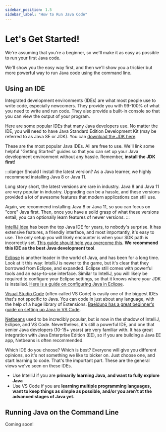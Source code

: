 ```yaml
---
sidebar_position: 1.5
sidebar_label: "How to Run Java Code"
---
```


# Let's Get Started!

We're assuming that you're a beginner, so we'll make it as easy as possible to run your first Java code.

We'll show you the easy way first, and then we'll show you a trickier but more powerful way to run Java code using the command line.

## Using an IDE

Integrated development environments (IDEs) are what most people use to write code, especially newcomers. They provide you with 99-100% of what you need to write and run code. They also provide a built-in console so that you can view the output of your program.

Here are some popular IDEs that many Java developers use. No matter the IDE, you will need to have Java Standard Edition Development Kit (may be referred to as Java SE or JDK). You can [download the JDK here](https://www.oracle.com/java/technologies/downloads/).

These are the most popular Java IDEs. All are free to use. We'll link some helpful "Getting Started" guides so that you can set up your Java development environment without any hassle. Remember, **install the JDK first**!

:::danger Should I install the latest version?
As a Java learner, we highly recommend installing Java 8 or Java 11.

Long story short, the latest versions are rare in industry. Java 8 and Java 11 are very popular in industry. Upgrading can be a hassle, and these versions provided a lot of awesome features that modern applications can still use.

Again, we recommend installing Java 8 or Java 11, so you can focus on "core" Java first. Then, once you have a solid grasp of what these versions entail, you can optionally learn features of newer versions.
:::

[IntelliJ Idea](https://www.jetbrains.com/idea/) has been the top Java IDE for years, to nobody's surprise. It has extensive features, a friendly interface, and most importantly, it's easy to use. The only setup you will likely encounter is when your SDK path is incorrectly set. [This guide should help you overcome this](https://www.jetbrains.com/idea/). **We recommend this IDE as the best Java development tool**.

[Eclipse](https://www.eclipse.org/downloads/) is another leader in the world of Java, and has been for a long time. Look at it this way: IntelliJ is newer to the game, but it's clear that they borrowed from Eclipse, and expanded. Eclipse still comes with powerful tools and an easy-to-use interface. Similar to IntelliJ, you will likely be required to configure your Eclipse settings, so that it knows where your JDK is installed. [Here is a guide on configuring Java in Eclipse](https://www.dummies.com/programming/java/how-to-configure-java-in-eclipse/).

[Visual Studio Code](https://code.visualstudio.com/download) (often called VS Code) is easily one of the biggest IDEs that's not specific to Java. You can code in just about any language, with the help of a huge library of Extensions. [Baeldung has a great beginner's guide on setting up Java in VS Code](https://www.baeldung.com/java-visual-studio-code).

[Netbeans](https://netbeans.apache.org/download/index.html) used to be incredibly popular, but is now in the shadow of IntelliJ, Eclipse, and VS Code. Nevertheless, it's still a powerful IDE, and one that senior Java developers (10-15+ years) are very familiar with. It has great integration with Java Enterprise Edition (EE), so if you are building a Java EE app, Netbeans is often recommended.

Which IDE do you choose? Which is best? Everyone will give you different opinions, so it's not something we like to bicker on. Just choose one, and start learning to code. That's the important part. These are the general views we've seen on these IDEs.

- Use IntelliJ if you are **primarily learning Java, and want to fully explore Java**
- Use VS Code if you are **learning multiple programming languages, want to keep things as simple as possible, and/or you aren't at the advanced stages of Java yet.**

## Running Java on the Command Line

Coming soon!


